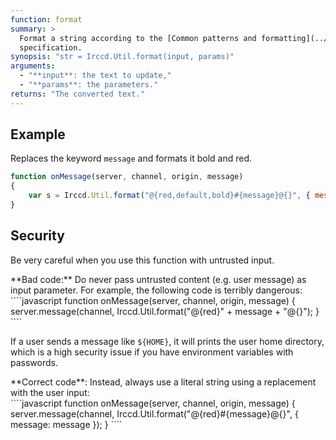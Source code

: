 ```yaml
---
function: format
summary: >
  Format a string according to the [Common patterns and formatting](../../../../guide.html#common-patterns-and-formatting)
  specification.
synopsis: "str = Irccd.Util.format(input, params)"
arguments:
  - "**input**: the text to update,"
  - "**params**: the parameters."
returns: "The converted text."
---
```


## Example

Replaces the keyword `message` and formats it bold and red.

````javascript
function onMessage(server, channel, origin, message)
{
    var s = Irccd.Util.format("@{red,default,bold}#{message}@{}", { message: message })
}
````

## Security

Be very careful when you use this function with untrusted input.

<div class="panel panel-danger">
 <div class="panel-heading">
**Bad code:** Do never pass untrusted content (e.g. user message) as input parameter. For example, the following code
is terribly dangerous:
 </div>
 <div class="panel-body">
````javascript
function onMessage(server, channel, origin, message)
{
	server.message(channel, Irccd.Util.format("@{red}" + message + "@{}");
}
````

If a user sends a message like `${HOME}`, it will prints the user home directory, which is a high security issue
if you have environment variables with passwords.
 </div>
</div>

<div class="panel panel-success">
 <div class="panel-heading">
**Correct code**: Instead, always use a literal string using a replacement with the user input:
 </div>
 <div class="panel-body">
````javascript
function onMessage(server, channel, origin, message)
{
	server.message(channel, Irccd.Util.format("@{red}#{message}@{}", { message: message });
}
````
 </div>
</div>
